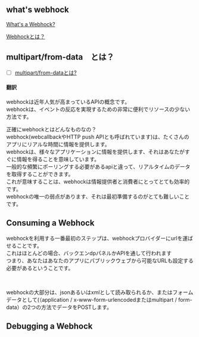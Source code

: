 


## what's webhock

<a href="https://sendgrid.com/blog/whats-webhook/">What's a Webhock?</a>

<a href="https://qiita.com/soarflat/items/ed970f6dc59b2ab76169">Webhockとは？</a>



## multipart/from-data　とは？

- [ ] <a href="https://www.yoheim.net/blog.php?q=20171201">multipart/from-dataとは?</a>


#### 翻訳

webhockは近年人気が高まっているAPIの概念です。<br>
webhockは、イベントの反応を実現するための非常に便利でリソースの少ない方法です。<br>


正確にwebhockとはどんなものなの？<br>
webhock(webcallbackやHTTP push APIとも呼ばれています)は、たくさんのアプリにリアルな時間に情報を提供します。<br>
webhockは、様々なアプリケーションに情報を提供します、それはあなたがすぐに情報を得ることを意味しています。<br>
一般的な頻繁にポーリングする必要があるapiと違って、リアルタイムのデータを取得することができます。<br>
これが意味することは、webhockは情報提供者と消費者にとってとても効率的です。<br>
webhockの唯一の弱点があります、それは最初準備するのがとても難しいことです。




## Consuming a Webhock

webhockを利用する一番最初のステップは、webhockプロバイダーにurlを運ばせることです。<br>
これはほとんどの場合、バックエンdpパネルかAPIを通して行われます<br>
つまり、あなたはあなたのアプリにパブリックウェブから可能なURLも設定する必要があるということです。<br>

<br>

webhockの大部分は、jsonあるいはxmlとして読み取られるか、またはフォームデータとして(（application / x-www-form-urlencodedまたはmultipart / form-data）の2つの方法でデータをPOSTします。<br>



## Debugging a Webhock










